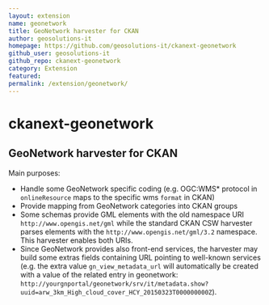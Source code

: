 ```yaml
---
layout: extension
name: geonetwork
title: GeoNetwork harvester for CKAN
author: geosolutions-it
homepage: https://github.com/geosolutions-it/ckanext-geonetwork
github_user: geosolutions-it
github_repo: ckanext-geonetwork
category: Extension
featured: 
permalink: /extension/geonetwork/
---
```



ckanext-geonetwork
==================

GeoNetwork harvester for CKAN
-----------------------------

Main purposes:

-   Handle some GeoNetwork specific coding (e.g. OGC:WMS\* protocol in `onlineResource` maps to the specific wms `format` in CKAN)
-   Provide mapping from GeoNetwork categories into CKAN groups
-   Some schemas provide GML elements with the old namespace URI `http://www.opengis.net/gml` while the standard CKAN CSW harvester parses elements with the `http://www.opengis.net/gml/3.2` namespace. This harvester enables both URIs.
-   Since GeoNetwork provides also front-end services, the harvester may build some extras fields containing URL pointing to well-known services (e.g. the extra value `gn_view_metadata_url` will automatically be created with a value of the related entry in geonetwork: `http://yourgnportal/geonetwork/srv/it/metadata.show?uuid=arw_3km_High_cloud_cover_HCY_20150323T000000000Z`).


